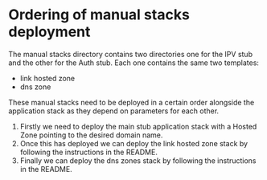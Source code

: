 # Ordering of manual stacks deployment 

The manual stacks directory contains two directories one for the IPV stub and the other for the Auth stub. Each one contains the same two templates: 
- link hosted zone
- dns zone

These manual stacks need to be deployed in a certain order alongside the application stack as they depend on parameters for each other.

1) Firstly we need to deploy the main stub application stack with a Hosted Zone pointing to the desired domain name. 
2) Once this has deployed we can deploy the link hosted zone stack by following the instructions in the README. 
3) Finally we can deploy the dns zones stack by following the instructions in the README.